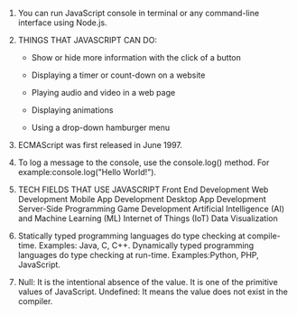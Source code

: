 1. You can run JavaScript console in terminal or any command-line interface using Node.js.

2. THINGS THAT JAVASCRIPT CAN DO:
    * Show or hide more information with the click of a button

    * Displaying a timer or count-down on a website

    * Playing audio and video in a web page

    * Displaying animations

    * Using a drop-down hamburger menu

3. ECMAScript was first released in June 1997.

4. To log a message to the console, use the console.log() method. For example:console.log("Hello World!").

5. TECH FIELDS THAT USE JAVASCRIPT Front End Development Web Development Mobile App Development Desktop App Development Server-Side Programming Game Development Artificial Intelligence (AI) and Machine Learning (ML) Internet of Things (IoT) Data Visualization

6. Statically typed programming languages do type checking at compile-time. Examples: Java, C, C++. Dynamically typed programming languages do type checking at run-time. Examples:Python, PHP, JavaScript.

7. Null: It is the intentional absence of the value. It is one of the primitive values of JavaScript. Undefined: It means the value does not exist in the compiler.

